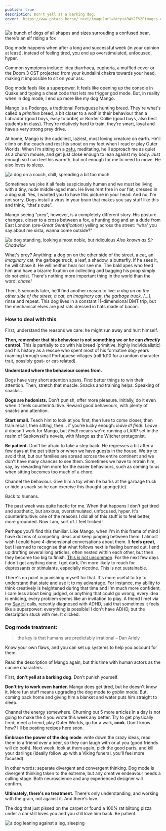 ```yaml
---
publish: true
description: Don't yell at a barking dog.
cover:  https://www.potato.horse/_next/image?url=https%3A%2F%2Fimages.ctfassets.net%2Fhyylafu4fjks%2F3WKWuWcniO6PVjc44gdfBZ%2Ff76852eb3f9906e24e01c7b6ca2e9f55%2FUntitled_Artwork_3.png&w=3840&q=75
---
```

![a bunch of dogs of all shapes and sizes surrouding a confused bear, there's an elf riding a fox](dog-mode.png)

Dog mode happens when after a long and successful week (in your opinion at least), instead of feeling tired, you end up overstimulated, unfocused, hyper.

Common symptoms include: idea diarrhoea, euphoria, a muffled cover or the Doom 3 OST projected from your kundalini chakra towards your head, making it impossible to sit on your ass.

Dog mode feels like a superpower. It feels like opening up the console in Quake and typing a cheat code that lets me trigger god mode. But, in reality when in dog mode, I end up more like my dog Mango.


Mango is a Podengo, a traditional Portuguese hunting breed. They're what's called a *primitive* breed, a bit closer to a wolf in their behaviour than a Labrador  (good boys, easy to bribe) or Border Collie (good boys, also best students in class). They're relatively hard to train, they're smart, loyal and have a very strong prey drive. 

At home, Mango is the cuddliest, laziest, most loving creature on earth. He'll climb on the couch and rest  his snout on my feet when I read or play Outer Worlds. When I’m sitting on a [zafu](https://en.wikipedia.org/wiki/Zafu), meditating, he'll approach me as quiet as a church mouse, and get just close enough to lean against my body. Just enough so I can feel his warmth, but not enough for me to need to move. He also loves to sleep.

![a dog on a couch, chill, spreading a bit too much](mango.webp)

Sometimes we joke  it all  feels suspiciously human and we must be living with a tiny, nude middle-aged man. He lives rent free in our flat, dressed in a dog suit. Yes, I wanted you to have this picture in your head. And no, I'm not sorry. Dogs install a virus in your brain that makes you say stuff like this and think, “that's cute”.

Mango seeing "prey", however, is a completely different story. His  posture changes,  closer to a cross between a fox, a hunting dog and an a dude from East London (pre-*Great Gentrification*) yelling across the street: “wha' you say about me sista, wanna come outside?” 


![a dog standing, looking almost noble, but ridiculous](sir-chadwick.webp)
*Also known as Sir Chadwick*

What's prey? Anything: a dog on on the other side of the street, a cat, an *imaginary* cat, the garbage truck, a leaf, a shadow, a butterfly. If he sees it, he will chase it. He will neither hear nor see me. The bald apes who feed him and have a bizarre fixation on collecting and bagging his poop simply do not exist. There's nothing more important thing in the world than the word: *chase!*

Then, 5 seconds later, he'll find another reason to live: *a dog on on the other side of the street, a cat, an imaginary cat, the garbage truck, [...]*, rinse and repeat. This dog lives in a constant 11-dimensional DMT trip, but the mechanical elves are just rats dressed in hats made of bacon.

### How to deal with this

First, understand the reasons we care: he might run away and hurt himself.

**Then, remember that his behaviour is not something we or *he* can *directly* control.** This  is partially to do with his breed (primitive, highly individualistic) and his history as a rescue who spent most of his formative dog-years roaming through small Portuguese villages (roll 1d10 for a random character trait, possibly goat- or cat-related).

**Understand where the behaviour comes from.** 

Dogs have very short attention spans. Find better things to win their attention. Then, stretch that muscle. Snacks and training helps. Speaking of snacks...

**Dogs are hedonists.** Don't punish, offer more pleasure. Initially, do it even when it feels counterintuitive. Reward good behaviours, with plenty of snacks and attention. 

**Start small.** Teach him to look at you first, then lure to come closer, then train recall, then sitting, then... if you're lucky enough: *leave it!* *find!*. *Leave it* doesn't work for Mango, but *Find!* means we're running a LARP set in the realm of Sapkowski's novels, with Mango as the Witcher protagonist.

**Be patient.** Don't be afraid to take a step back. He regresses a bit after a few days at the pet sitter's or when we have guests in the house. We try to avoid that, but our families are spread across the entire continent and we don't have many chances to see them. Sometimes we have to retrain him, say, by rewarding him more for the easier behaviours, such as coming to us when sitting becomes too much of a chore.

Channel the behaviour. Give him a toy when he barks at the garbage truck or hide a snack so he can exercise this thought sponge(tte).

Back to humans. 

The past week was quite hectic for me. When that happens I don't get tired and apathetic, but anxious, overstimulated, unfocused, hyper. It's counterintuitive: one of the reasons I did all of this stuff is to feel better, more grounded. Now I am, sort of. I feel tricked!

Perhaps you'll find this familiar. Like Mango, when I'm in this frame of mind I have dozens of competing ideas and keep jumping between them. I almost wish I could have 4-dimensional conversations about them. It **feels great**, but I learned to recognise that what follows next is feeling burned out. I end up drafting several long articles, often nested within each other, but then they become too big to finish. [This is not uncommon](https://addyosmani.com/blog/write-learn/). For the next few days I don't get anything done. I get dark, I'm more likely to reach for depressants or stimulants, especially nicotine. This is not sustainable. 

There's no point in punishing myself for that. It's more useful to try to understand that state and use  it  to my advantage. For instance, my ability to think creatively is heightened during that time and I'm much more confident, I care less about being judged, or anything that could go wrong, every idea is enticing, every problem seems like an invitation to play. A friend I met via my [Say Hi](https://sonnet.io/posts/hi) calls, recently diagnosed with ADHD, said that sometimes it feels like a superpower: everything is possible! I don't have ADHD, but the description stuck with me. It clicked.

### Dog mode treatment:


> the key is that humans are predictably irrational
> – Dan Ariely

Know your own flaws, and you can set up systems to help you account for them.

Read the description of Mango again, but this time with human actors as the canine characters. 

First, **don't yell at a barking dog.**  Don't punish yourself.

**Don't try to work even harder.**  Mango does get tired, but he doesn't know it. More fun stuff means upgrading the dog mode to *goblin* mode. But, coming back home and giving him a blanket and water puts him straight to sleep.

Channel the energy somewhere. Churning out 5 more articles in a day is not going to make the 4 you wrote this week any better. Try to get physically tired, meet a friend, play Outer Worlds, go for a walk, **cook**. Don't know how? I'll be posting recipes here soon.

**Embrace the power of the dog mode**: write down the crazy ideas, read them to a friend over a beer, so they can laugh with or at you (good friends will do both). Next week, look at them again, pick the good parts, and kill your darlings (ideally follow up with a Viking funeral, you'll feel more focused).

In other words: separate divergent and convergent thinking. Dog mode is divergent thinking taken to the extreme, but any creative endeavour needs a culling stage. Both neuroscience and any experienced designer will confirm.


**Ultimately, there's no treatment.** There's only understanding, and working with the grain, not against it. And there's love. 

The dog that just pissed on the carpet or found a 100% rat biltong pizza under a car still loves you and you still love him back. Be patient.


![a dog leaning against a leg, sleeping](mango-cuddle.webp)





